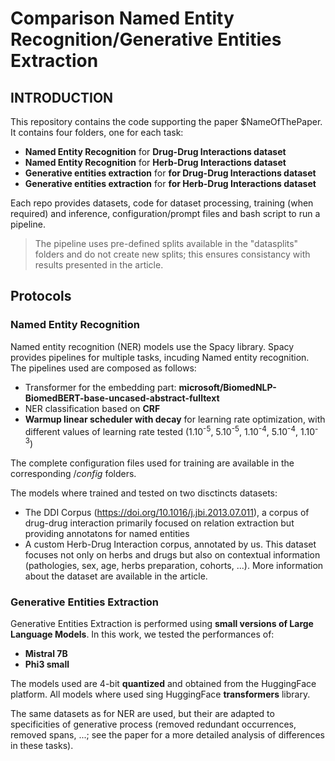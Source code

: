 # Comparison Named Entity Recognition/Generative Entities Extraction

## INTRODUCTION

This repository contains the code supporting the paper $NameOfThePaper.
It contains four folders, one for each task:

- **Named Entity Recognition** for **Drug-Drug Interactions dataset**
- **Named Entity Recognition** for **Herb-Drug Interactions dataset**
- **Generative entities extraction** for **for Drug-Drug Interactions dataset**
- **Generative entities extraction** for **for Herb-Drug Interactions dataset**

Each repo provides datasets, code for dataset processing, training (when required) and inference, configuration/prompt files and bash script to run a pipeline. 

> The pipeline uses pre-defined splits available in the "datasplits" folders and do not create new splits; this ensures consistancy with results presented in the article.

## Protocols

### Named Entity Recognition

Named entity recognition (NER) models use the Spacy library. Spacy provides pipelines for multiple tasks, incuding Named entity recognition. The pipelines used are composed as follows:
- Transformer for the embedding part: **microsoft/BiomedNLP-BiomedBERT-base-uncased-abstract-fulltext**
- NER classification based on **CRF**
- **Warmup linear scheduler with decay** for learning rate optimization, with different values of learning rate tested (1.10<sup>-5</sup>, 5.10<sup>-5</sup>, 1.10<sup>-4</sup>, 5.10<sup>-4</sup>, 1.10<sup>-3</sup>)

The complete configuration files used for training are available in the corresponding $/config$ folders.

The models where trained and tested on two disctincts datasets:
- The DDI Corpus (https://doi.org/10.1016/j.jbi.2013.07.011), a corpus of drug-drug interaction primarily focused on relation extraction but providing annotatons for named entities
- A custom Herb-Drug Interaction corpus, annotated by us. This dataset focuses not only on herbs and drugs but also on contextual information (pathologies, sex, age, herbs preparation, cohorts, ...). More information about the dataset are available in the article.

### Generative Entities Extraction

Generative Entities Extraction is performed using **small versions of Large Language Models**. In this work, we tested the performances of:
- **Mistral 7B**
- **Phi3 small**

The models used are 4-bit **quantized** and obtained from the HuggingFace platform. All models where used sing HuggingFace **transformers** library.

The same datasets as for NER are used, but their are adapted to specificities of generative process (removed redundant occurrences, removed spans, ...; see the paper for a more detailed analysis of differences in these tasks).